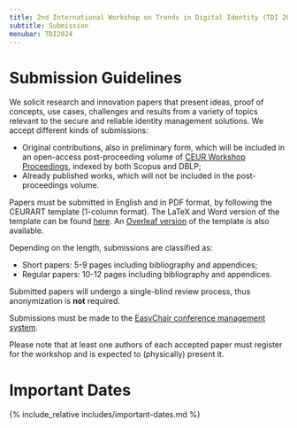 ```yaml
---
title: 2nd International Workshop on Trends in Digital Identity (TDI 2024)
subtitle: Submission
menubar: TDI2024
---
```


# Submission Guidelines
We solicit research and innovation papers that present ideas, proof of concepts, use cases, challenges and results from a variety of topics relevant to the secure and reliable identity management solutions. We accept different kinds of submissions:
- Original contributions, also in preliminary form, which will be included in an open-access post-proceeding volume of [CEUR Workshop Proceedings](https://ceur-ws.org/), indexed by both Scopus and DBLP;
- Already published works, which will not be included in the post-proceedings volume.

Papers must be submitted in English and in PDF format, by following the CEURART template (1-column format). The LaTeX and Word version of the template can be found [here](https://drive.google.com/file/d/1x6k5X7dMdD_MKRDQAeSKfr0-lnL4kjOK/view). An [Overleaf version](https://www.overleaf.com/latex/templates/template-for-submissions-to-ceur-workshop-proceedings-ceur-ws-dot-org/wqyfdgftmcfw) of the template is also available.

Depending on the length, submissions are classified as:
- Short papers: 5-9 pages including bibliography and appendices;
- Regular papers: 10-12 pages including bibliography and appendices.

Submitted papers will undergo a single-blind review process, thus anonymization is **not** required.

Submissions must be made to the [EasyChair conference management system](https://easychair.org/conferences/?conf=tdi2024).

Please note that at least one authors of each accepted paper must register for the workshop and is expected to (physically) present it.

# Important Dates
{% include_relative includes/important-dates.md %}